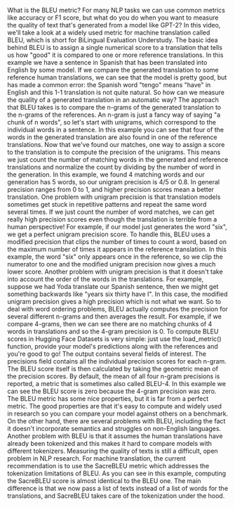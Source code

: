 What is the BLEU metric? For many NLP tasks we can use common metrics like accuracy or F1 score, but what do you do when you want to measure the quality of text that's generated from a model like GPT-2? In this video, we'll take a look at a widely used metric for machine translation called BLEU, which is short for BiLingual Evaluation Understudy. The basic idea behind BLEU is to assign a single numerical score to a translation that tells us how "good" it is compared to one or more reference translations. In this example we have a sentence in Spanish that has been translated into English by some model. If we compare the generated translation to some reference human translations, we can see that the model is pretty good, but has made a common error: the Spanish word "tengo" means "have" in English and this 1-1 translation is not quite natural. So how can we measure the quality of a generated translation in an automatic way? The approach that BLEU takes is to compare the n-grams of the generated translation to the n-grams of the references. An n-gram is just a fancy way of saying "a chunk of n words", so let's start with unigrams, which correspond to the individual words in a sentence. In this example you can see that four of the words in the generated translation are also found in one of the reference translations. Now that we've found our matches, one way to assign a score to the translation is to compute the precision of the unigrams. This means we just count the number of matching words in the generated and reference translations and normalize the count by dividing by the number of word in the generation. In this example, we found 4 matching words and our generation has 5 words, so our unigram precision is 4/5 or 0.8. In general precision ranges from 0 to 1, and higher precision scores mean a better translation. One problem with unigram precision is that translation models sometimes get stuck in repetitive patterns and repeat the same word several times. If we just count the number of word matches, we can get really high precision scores even though the translation is terrible from a human perspective! For example, if our model just generates the word "six", we get a perfect unigram precision score. To handle this, BLEU uses a modified precision that clips the number of times to count a word, based on the maximum number of times it appears in the reference translation. In this example, the word "six" only appears once in the reference, so we clip the numerator to one and the modified unigram precision now gives a much lower score. Another problem with unigram precision is that it doesn't take into account the order of the words in the translations. For example, suppose we had Yoda translate our Spanish sentence, then we might get something backwards like "years six thirty have I". In this case, the modified unigram precision gives a high precision which is not what we want. So to deal with word ordering problems, BLEU actually computes the precision for several different n-grams and then averages the result. For example, if we compare 4-grams, then we can see there are no matching chunks of 4 words in translations and so the 4-gram precision is 0. To compute BLEU scores in Hugging Face Datasets is very simple: just use the load_metric() function, provide your model's predictions along with the references and you're good to go! The output contains several fields of interest. The precisions field contains all the individual precision scores for each n-gram. The BLEU score itself is then calculated by taking the geometric mean of the precision scores. By default, the mean of all four n-gram precisions is reported, a metric that is sometimes also called BLEU-4. In this example we can see the BLEU score is zero because the 4-gram precision was zero. The BLEU metric has some nice properties, but it is far from a perfect metric. The good properties are that it's easy to compute and widely used in research so you can compare your model against others on a benchmark. On the other hand, there are several problems with BLEU, including the fact it doesn't incorporate semantics and struggles on non-English languages. Another problem with BLEU is that it assumes the human translations have already been tokenized and this makes it hard to compare models with different tokenizers. Measuring the quality of texts is still a difficult, open problem in NLP research. For machine translation, the current recommendation is to use the SacreBLEU metric which addresses the tokenization limitations of BLEU. As you can see in this example, computing the SacreBLEU score is almost identical to the BLEU one. The main difference is that we now pass a list of texts instead of a list of words for the translations, and SacreBLEU takes care of the tokenization under the hood.